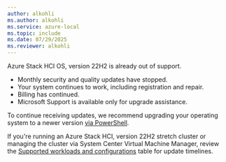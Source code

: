 ```yaml
---
author: alkohli
ms.author: alkohli
ms.service: azure-local
ms.topic: include
ms.date: 07/29/2025
ms.reviewer: alkohli
---
```



Azure Stack HCI OS, version 22H2 is already out of support.

- Monthly security and quality updates have stopped.
- Your system continues to work, including registration and repair.
- Billing has continued.
- Microsoft Support is available only for upgrade assistance.

To continue receiving updates, we recommend upgrading your operating system to a newer version [via PowerShell](../upgrade/upgrade-22h2-to-23h2-powershell.md).

If you're running an Azure Stack HCI, version 22H2 stretch cluster or managing the cluster via System Center Virtual Machine Manager, review the [Supported workloads and configurations](../upgrade/about-upgrades-23h2.md#supported-workloads-and-configurations) table for update timelines.